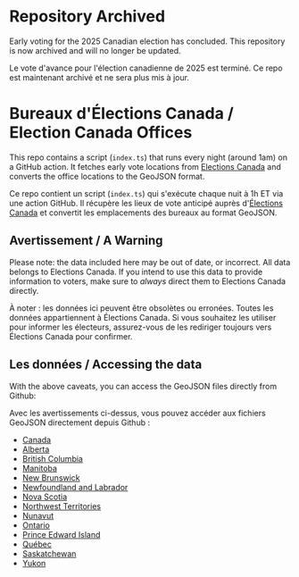 # Repository Archived

Early voting for the 2025 Canadian election has concluded. This repository is now archived and will no longer be updated.

Le vote d'avance pour l'élection canadienne de 2025 est terminé. Ce repo est maintenant archivé et ne sera plus mis à jour.

# Bureaux d'Élections Canada / Election Canada Offices

This repo contains a script (`index.ts`) that runs every night (around 1am) on a GitHub action. It fetches early vote locations from [Elections Canada](https://elections.ca) and converts the office locations to the GeoJSON format.

Ce repo contient un script (`index.ts`) qui s'exécute chaque nuit à 1h ET via une action GitHub. Il récupère les lieux de vote anticipé auprès d'[Élections Canada](https://elections.ca) et convertit les emplacements des bureaux au format GeoJSON.


## Avertissement / A Warning

Please note: the data included here may be out of date, or incorrect. All data belongs to Elections Canada. If you intend to use this data to provide information to voters, make sure to *always* direct them to Elections Canada directly.

À noter : les données ici peuvent être obsolètes ou erronées. Toutes les données appartiennent à Élections Canada. Si vous souhaitez les utiliser pour informer les électeurs, assurez-vous de les rediriger toujours vers Élections Canada pour confirmer.

## Les données / Accessing the data

With the above caveats, you can access the GeoJSON files directly from Github:

Avec les avertissements ci-dessus, vous pouvez accéder aux fichiers GeoJSON directement depuis Github :

- [Canada](https://cmonagle.github.io/ca-early-vote-geojson/early-vote-locations/canada.geojson)
- [Alberta](https://cmonagle.github.io/ca-early-vote-geojson/early-vote-locations/AB.geojson)
- [British Columbia](https://cmonagle.github.io/ca-early-vote-geojson/early-vote-locations/BC.geojson)
- [Manitoba](https://cmonagle.github.io/ca-early-vote-geojson/early-vote-locations/MB.geojson)
- [New Brunswick](https://cmonagle.github.io/ca-early-vote-geojson/early-vote-locations/NB.geojson)
- [Newfoundland and Labrador](https://cmonagle.github.io/ca-early-vote-geojson/early-vote-locations/NL.geojson)
- [Nova Scotia](https://cmonagle.github.io/ca-early-vote-geojson/early-vote-locations/NS.geojson)
- [Northwest Territories](https://cmonagle.github.io/ca-early-vote-geojson/early-vote-locations/NT.geojson)
- [Nunavut](https://cmonagle.github.io/ca-early-vote-geojson/early-vote-locations/NU.geojson)
- [Ontario](https://cmonagle.github.io/ca-early-vote-geojson/early-vote-locations/ON.geojson)
- [Prince Edward Island](https://cmonagle.github.io/ca-early-vote-geojson/early-vote-locations/PE.geojson)
- [Québec](https://cmonagle.github.io/ca-early-vote-geojson/early-vote-locations/QC.geojson)
- [Saskatchewan](https://cmonagle.github.io/ca-early-vote-geojson/early-vote-locations/SK.geojson)
- [Yukon](https://cmonagle.github.io/ca-early-vote-geojson/early-vote-locations/YT.geojson)
